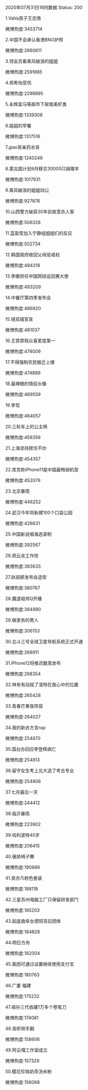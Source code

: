 2020年07月31日16时数据
Status: 200

1.VaVa孩子王恋情

微博热度:3453714

2.中国不会承认香港BNO护照

微博热度:2660611

3.领会员看乘风破浪的姐姐

微博热度:2591885

4.郑希怡受伤

微博热度:2298895

5.永辉盒马等超市下架南美虾类

微博热度:1339308

6.姐姐的早餐

微博热度:1317516

7.giao哥亲药水哥

微博热度:1240249

8.蒙古国计划9月移交30000只捐赠羊

微博热度:1017931

9.乘风破浪的姐姐四公

微博热度:927876

10.山西警方破获30年前故意杀人案

微博热度:506328

11.蓝盈莹加入宁静组姐姐们的反应

微博热度:502734

12.韩国政府收回父母惩戒权

微博热度:494319

13.李娜担任中国网球巡回赛大使

微博热度:493209

14.中餐厅第四季发布会

微博热度:486920

15.镜双城官宣

微博热度:481037

16.王霏霏观众喜爱度第一

微博热度:478009

17.不得强制农民搬迁上楼

微博热度:474889

18.最辣眼的情侣头像

微博热度:469559

19.李现

微博热度:464057

20.三轮车上的公主椅

微博热度:458356

21.上海坚持房住不炒

微博热度:454357

22.库克称iPhone11是中国最畅销机型

微博热度:452079

23.北京暴雨

微博热度:446252

24.武汉今年将新建100个口袋公园

微博热度:426631

25.中国新说唱海选录制

微博热度:392567

26.郑云龙工作坊

微博热度:383633

27.赵丽颖发布会造型

微博热度:380767

28.魔道祖师Q开播

微博热度:364990

29.做家务的男人

微博热度:306153

30.北斗三号全球卫星导航系统正式开通

微博热度:268911

31.iPhone12将推迟数周发布

微博热度:268354

32.林有有动摇了凌玲在我心中的位置

微博热度:265428

33.青春芒果夜阵容

微博热度:264027

34.我的新衣方言rap

微博热度:254870

35.国台办回应李登辉病亡

微博热度:254813

36.留守女生考上北大选了考古专业

微博热度:254806

37.七月最后一天

微博热度:244412

38.临沂暴雨

微博热度:223902

39.哈利波特40岁

微博热度:206415

40.傲娇椅子舞

微博热度:190889

41.吴亦凡粉色套装

微博热度:188118

42.三星苏州电脑工厂只保留研发部门

微博热度:185203

43.起底曲阜女德班背后团体

微博热度:184828

44.明日方舟

微博热度:182004

45.美团可通过设置继续使用支付宝

微博热度:180763

46.广厦 福建

微博热度:175232

47.祖孙三代收藏1万多个卷笔刀

微博热度:174081

48.吴昕侧手翻

微博热度:158606

49.阿云嘎工作室成立

微博热度:157329

50.樱花珍珠奶茶汤米粉

微博热度:156068


